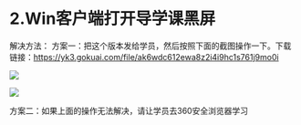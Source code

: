 # 2.Win客户端打开导学课黑屏

解决方法：
方案一：把这个版本发给学员，然后按照下面的截图操作一下。下载链接：https://yk3.gokuai.com/file/ak6wdc612ewa8z2i4i9hc1s761j9mo0i

![](https://i.loli.net/2021/06/22/zOp2tnXRo4CjPHf.png)

![](https://i.loli.net/2021/06/22/WHoQSNpX1VPBzyb.png)

方案二：如果上面的操作无法解决，请让学员去360安全浏览器学习